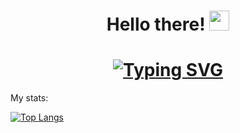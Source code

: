 
<h1 align="center">Hello there!</a> 
<img src="https://github.com/blackcater/blackcater/raw/main/images/Hi.gif" height="32"/></h1>
<h1 align="center"><a href="https://git.io/typing-svg"><img src="https://readme-typing-svg.herokuapp.com?font=Fira+Code&pause=1000&width=455&lines=Math+and+Computer+Science+student+in+SPbPU" alt="Typing SVG" /></a></h1> 

<!---Пример кода-->

<!--
**pmlobanov/pmlobanov** is a ✨ _special_ ✨ repository because its `README.md` (this file) appears on your GitHub profile.

Here are some ideas to get you started:

- 🔭 I’m currently working on ...
- 🌱 I’m currently learning ...
- 👯 I’m looking to collaborate on ...
- 🤔 I’m looking for help with ...
- 💬 Ask me about ...
- 📫 How to reach me: ...
- 😄 Pronouns: ...
- ⚡ Fun fact: ...
-->
<!---Для подробной версии-->
My stats:






[![Top Langs](https://github-readme-stats.vercel.app/api/top-langs/?username=pmlobanov&theme=tokyonight)](https://github.com/pmlobanov/github-readme-stats) 
